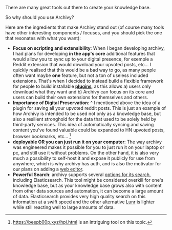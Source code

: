 
There are many great tools out there to create your knowledge base. 


So why should you use Archivy? 

Here are the ingredients that make Archivy stand out (of course many tools have other interesting components / focuses, and you should pick the one that resonates with what you want):

- **Focus on scripting and extensibility**: When I began developing archivy, I had plans for developing **in the app's core** additional features that would allow you to sync up to your digital presence, for exemple a Reddit extension that would download your upvoted posts, etc... I quickly realised that this would be a bad way to go, as many people often want maybe **one** feature, but not a ton of useless included extensions. That's when I decided to instead build a flexible framework for people to build installable [**plugins**](plugins.md), as this allows a) users only download what they want and b) Archivy can focus on its core and users can build their own extensions for themselves and others.
- **Importance of Digital Preservation**: ^ I mentioned above the idea of a plugin for saving all your upvoted reddit posts. This is just an example of how Archivy is intended to be used not only as a knowledge base, but also a resilient stronghold for the data that used to be solely held by third-party services. This idea of automatically syncing and saving content you've found valuable could be expanded to HN upvoted posts, browser bookmarks, etc... [^1]
- **deployable OR you can just run it on your computer**: The way archivy was engineered makes it possible for you to just run it on your laptop or pc, and still use it without problems. On the other hand, it is also very much a possibility to self-host it and expose it publicly for use from anywhere, which is why archivy has auth, and is also the motivator for our plans on adding a [web editor](https://github.com/archivy/archivy/issues/33).
- **Powerful Search**: archivy supports several [options for its search](setup-search.md), including Elasticsearch. This tool might be considered overkill for one's knowledge base, but as your knowledge base grows also with content from other data sources and automation, it can become a large amount of data. Elasticsearch provides very high quality search on this information at a swift speed and the other alternative [Lunr](https://lunrjs.com) is lighter while still reacting well to large amounts of data.



[^1]: https://beepb00p.xyz/hpi.html is an intriguing tool on this topic.
